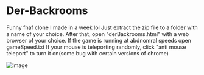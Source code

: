 # Der-Backrooms
Funny fnaf clone I made in a week lol 
Just extract the zip file to a folder with a name of your choice. After that, open "derBackrooms.html" with a web browser of your choice.
If the game is running at abdnomral speeds open gameSpeed.txt
If your mouse is teleporting randomly, click "anti mouse teleport" to turn it on(some bug with certain versions of chrome)

![image](https://user-images.githubusercontent.com/94314052/181659055-6664458d-4cea-4d33-903c-167975358ad3.png)


